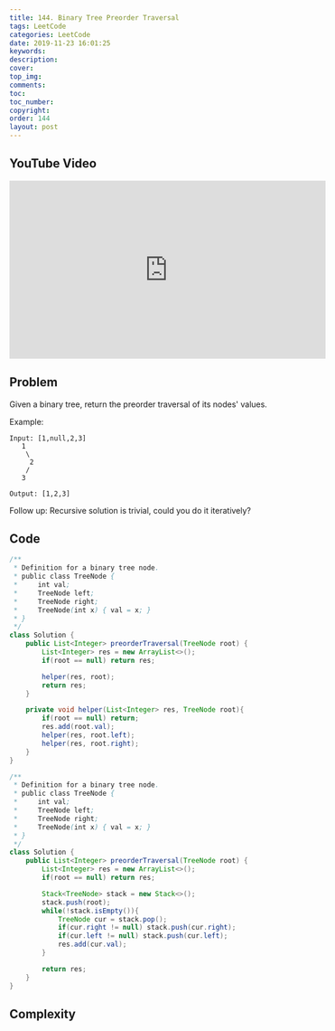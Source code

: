 ```yaml
---
title: 144. Binary Tree Preorder Traversal
tags: LeetCode
categories: LeetCode
date: 2019-11-23 16:01:25
keywords:
description:
cover:
top_img:
comments:
toc:
toc_number:
copyright:
order: 144
layout: post
---
```


## YouTube Video

<iframe width="560" height="315" src="https://www.youtube.com/embed/-1K0x0QY33Q" frameborder="0" allow="accelerometer; autoplay; encrypted-media; gyroscope; picture-in-picture" allowfullscreen></iframe>

## Problem

Given a binary tree, return the preorder traversal of its nodes' values.

Example:

```
Input: [1,null,2,3]
   1
    \
     2
    /
   3

Output: [1,2,3]
```

Follow up: Recursive solution is trivial, could you do it iteratively?

## Code

```java
/**
 * Definition for a binary tree node.
 * public class TreeNode {
 *     int val;
 *     TreeNode left;
 *     TreeNode right;
 *     TreeNode(int x) { val = x; }
 * }
 */
class Solution {
    public List<Integer> preorderTraversal(TreeNode root) {
        List<Integer> res = new ArrayList<>();
        if(root == null) return res;

        helper(res, root);
        return res;
    }

    private void helper(List<Integer> res, TreeNode root){
        if(root == null) return;
        res.add(root.val);
        helper(res, root.left);
        helper(res, root.right);
    }
}
```

```java
/**
 * Definition for a binary tree node.
 * public class TreeNode {
 *     int val;
 *     TreeNode left;
 *     TreeNode right;
 *     TreeNode(int x) { val = x; }
 * }
 */
class Solution {
    public List<Integer> preorderTraversal(TreeNode root) {
        List<Integer> res = new ArrayList<>();
        if(root == null) return res;

        Stack<TreeNode> stack = new Stack<>();
        stack.push(root);
        while(!stack.isEmpty()){
            TreeNode cur = stack.pop();
            if(cur.right != null) stack.push(cur.right);
            if(cur.left != null) stack.push(cur.left);
            res.add(cur.val);
        }

        return res;
    }
}
```

## Complexity
